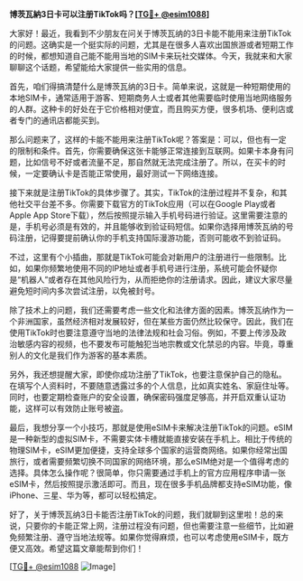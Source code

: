 **博茨瓦納3日卡可以注册TikTok吗？[[TG💪+ @esim1088](https://t.me/s/esim1088)]**

大家好！最近，我看到不少朋友在问关于博茨瓦纳的3日卡能不能用来注册TikTok的问题。这确实是一个挺实际的问题，尤其是在很多人喜欢出国旅游或者短期工作的时候，都想知道自己能不能用当地的SIM卡来玩社交媒体。今天，我就来和大家聊聊这个话题，希望能给大家提供一些实用的信息。

首先，咱们得搞清楚什么是博茨瓦纳的3日卡。简单来说，这就是一种短期使用的本地SIM卡，通常适用于游客、短期商务人士或者其他需要临时使用当地网络服务的人群。这种卡的好处在于它价格相对便宜，而且购买方便，很多机场、便利店或者专门的通讯店都能买到。

那么问题来了，这样的卡能不能用来注册TikTok呢？答案是：可以，但也有一定的限制和条件。首先，你需要确保这张卡能够正常连接到互联网。如果卡本身有问题，比如信号不好或者流量不足，那自然就无法完成注册了。所以，在买卡的时候，一定要确认卡是否能正常使用，最好测试一下网络连接。

接下来就是注册TikTok的具体步骤了。其实，TikTok的注册过程并不复杂，和其他社交平台差不多。你需要下载官方的TikTok应用（可以在Google Play或者Apple App Store下载），然后按照提示输入手机号码进行验证。这里需要注意的是，手机号必须是有效的，并且能够收到验证码短信。如果你选择用博茨瓦纳的号码注册，记得要提前确认你的手机支持国际漫游功能，否则可能收不到验证码。

不过，这里有个小插曲，那就是TikTok可能会对新用户的注册进行一些限制。比如，如果你频繁地使用不同的IP地址或者手机号进行注册，系统可能会怀疑你是“机器人”或者存在其他风险行为，从而拒绝你的注册请求。因此，建议大家尽量避免短时间内多次尝试注册，以免被封号。

除了技术上的问题，我们还需要考虑一些文化和法律方面的因素。博茨瓦纳作为一个非洲国家，虽然经济相对发展较好，但在某些方面仍然比较保守。因此，我们在使用TikTok时也要注意遵守当地的法律法规和社会习俗。例如，不要上传涉及政治敏感内容的视频，也不要发布可能触犯当地宗教或文化禁忌的内容。毕竟，尊重别人的文化是我们作为游客的基本素质。

另外，我还想提醒大家，即使你成功注册了TikTok，也要注意保护自己的隐私。在填写个人资料时，不要随意透露过多的个人信息，比如真实姓名、家庭住址等。同时，也要定期检查账户的安全设置，确保密码强度足够高，并开启双重认证功能，这样可以有效防止账号被盗。

最后，我想分享一个小技巧，那就是使用eSIM卡来解决注册TikTok的问题。eSIM是一种新型的虚拟SIM卡，不需要实体卡槽就能直接安装在手机上。相比于传统的物理SIM卡，eSIM更加便捷，支持全球多个国家的运营商网络。如果你经常出国旅行，或者需要频繁切换不同国家的网络环境，那么eSIM绝对是一个值得考虑的选择。具体怎么操作呢？很简单，你只需要通过手机上的官方应用程序申请一张eSIM卡，然后按照提示激活即可。而且，现在很多手机品牌都支持eSIM功能，像iPhone、三星、华为等，都可以轻松搞定。

好了，关于博茨瓦纳3日卡能否注册TikTok的问题，我们就聊到这里啦！总的来说，只要你的卡能正常上网，注册过程没有问题，但也需要注意一些细节，比如避免频繁注册、遵守当地法规等。如果你觉得麻烦，也可以考虑使用eSIM卡，既方便又高效。希望这篇文章能帮到你们！

[[TG💪+ @esim1088](https://t.me/s/esim1088) ![Image](https://i.postimg.cc/4NQfJmqS/Snipaste-2025-05-13-00-14-12.png)]